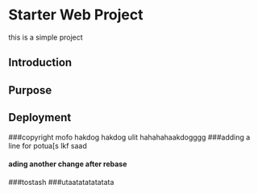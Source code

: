 # Starter Web Project
this is a simple project
## Introduction
## Purpose
## Deployment
###copyright mofo
hakdog
hakdog ulit hahahahaakdogggg
###adding a line for potua[s lkf saad
#### ading another change after rebase
###tostash
###utaatatatatatata

